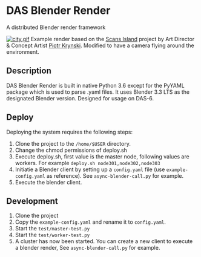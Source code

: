 
# DAS Blender Render
A distributed Blender render framework

[![city.gif](https://i.postimg.cc/VNcs7XDF/city.gif)](https://postimg.cc/hXpqvQFJ)
Example render based on the [Scans Island](https://krynski.artstation.com/projects/DAKRZE) project by Art Director & Concept Artist [Piotr Krynski](https://krynski.artstation.com/). Modified to have a camera flying around the environment.


## Description
DAS Blender Render is built in native Python 3.6 except for the PyYAML package which is used to parse .yaml  files. It uses Blender 3.3 LTS as the designated Blender version. Designed for usage on DAS-6.

## Deploy
Deploying the system requires the following steps:
1. Clone the project to the `/home/$USER` directory. 
2. Change the chmod permissions of deploy.sh
3. Execute deploy.sh, first value is the master node, following values are workers. For example `deploy.sh node301,node302,node303`
4. Initiatie a Blender client by setting up a `config.yaml` file (use `example-config.yaml` as reference). See `async-blender-call.py` for example.
5. Execute the blender client.

## Development
1. Clone the project
2. Copy the `example-config.yaml` and rename it to `config.yaml`.
3. Start the `test/master-test.py`
4. Start the `test/worker-test.py`
5. A cluster has now been started. You can create a new client to execute a blender render, See `async-blender-call.py` for example.



